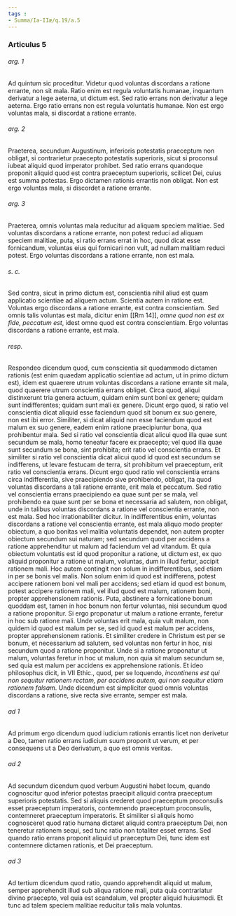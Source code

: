 ```yaml
---
tags : 
- Summa/Ia-IIæ/q.19/a.5
---
```


### Articulus 5

###### arg. 1
Ad quintum sic proceditur. Videtur quod voluntas discordans a ratione errante, non sit mala. Ratio enim est regula voluntatis humanae, inquantum derivatur a lege aeterna, ut dictum est. Sed ratio errans non derivatur a lege aeterna. Ergo ratio errans non est regula voluntatis humanae. Non est ergo voluntas mala, si discordat a ratione errante.

###### arg. 2
Praeterea, secundum Augustinum, inferioris potestatis praeceptum non obligat, si contrarietur praecepto potestatis superioris, sicut si proconsul iubeat aliquid quod imperator prohibet. Sed ratio errans quandoque proponit aliquid quod est contra praeceptum superioris, scilicet Dei, cuius est summa potestas. Ergo dictamen rationis errantis non obligat. Non est ergo voluntas mala, si discordet a ratione errante.

###### arg. 3
Praeterea, omnis voluntas mala reducitur ad aliquam speciem malitiae. Sed voluntas discordans a ratione errante, non potest reduci ad aliquam speciem malitiae, puta, si ratio errans errat in hoc, quod dicat esse fornicandum, voluntas eius qui fornicari non vult, ad nullam malitiam reduci potest. Ergo voluntas discordans a ratione errante, non est mala.

###### s. c.
Sed contra, sicut in primo dictum est, conscientia nihil aliud est quam applicatio scientiae ad aliquem actum. Scientia autem in ratione est. Voluntas ergo discordans a ratione errante, est contra conscientiam. Sed omnis talis voluntas est mala, dicitur enim [[Rm 14]], *omne quod non est ex fide, peccatum est*, idest omne quod est contra conscientiam. Ergo voluntas discordans a ratione errante, est mala.

###### resp.
Respondeo dicendum quod, cum conscientia sit quodammodo dictamen rationis (est enim quaedam applicatio scientiae ad actum, ut in primo dictum est), idem est quaerere utrum voluntas discordans a ratione errante sit mala, quod quaerere utrum conscientia errans obliget. Circa quod, aliqui distinxerunt tria genera actuum, quidam enim sunt boni ex genere; quidam sunt indifferentes; quidam sunt mali ex genere. Dicunt ergo quod, si ratio vel conscientia dicat aliquid esse faciendum quod sit bonum ex suo genere, non est ibi error. Similiter, si dicat aliquid non esse faciendum quod est malum ex suo genere, eadem enim ratione praecipiuntur bona, qua prohibentur mala. Sed si ratio vel conscientia dicat alicui quod illa quae sunt secundum se mala, homo teneatur facere ex praecepto; vel quod illa quae sunt secundum se bona, sint prohibita; erit ratio vel conscientia errans. Et similiter si ratio vel conscientia dicat alicui quod id quod est secundum se indifferens, ut levare festucam de terra, sit prohibitum vel praeceptum, erit ratio vel conscientia errans. Dicunt ergo quod ratio vel conscientia errans circa indifferentia, sive praecipiendo sive prohibendo, obligat, ita quod voluntas discordans a tali ratione errante, erit mala et peccatum. Sed ratio vel conscientia errans praecipiendo ea quae sunt per se mala, vel prohibendo ea quae sunt per se bona et necessaria ad salutem, non obligat, unde in talibus voluntas discordans a ratione vel conscientia errante, non est mala. Sed hoc irrationabiliter dicitur. In indifferentibus enim, voluntas discordans a ratione vel conscientia errante, est mala aliquo modo propter obiectum, a quo bonitas vel malitia voluntatis dependet, non autem propter obiectum secundum sui naturam; sed secundum quod per accidens a ratione apprehenditur ut malum ad faciendum vel ad vitandum. Et quia obiectum voluntatis est id quod proponitur a ratione, ut dictum est, ex quo aliquid proponitur a ratione ut malum, voluntas, dum in illud fertur, accipit rationem mali. Hoc autem contingit non solum in indifferentibus, sed etiam in per se bonis vel malis. Non solum enim id quod est indifferens, potest accipere rationem boni vel mali per accidens; sed etiam id quod est bonum, potest accipere rationem mali, vel illud quod est malum, rationem boni, propter apprehensionem rationis. Puta, abstinere a fornicatione bonum quoddam est, tamen in hoc bonum non fertur voluntas, nisi secundum quod a ratione proponitur. Si ergo proponatur ut malum a ratione errante, feretur in hoc sub ratione mali. Unde voluntas erit mala, quia vult malum, non quidem id quod est malum per se, sed id quod est malum per accidens, propter apprehensionem rationis. Et similiter credere in Christum est per se bonum, et necessarium ad salutem, sed voluntas non fertur in hoc, nisi secundum quod a ratione proponitur. Unde si a ratione proponatur ut malum, voluntas feretur in hoc ut malum, non quia sit malum secundum se, sed quia est malum per accidens ex apprehensione rationis. Et ideo philosophus dicit, in VII Ethic., quod, per se loquendo, *incontinens est qui non sequitur rationem rectam, per accidens autem, qui non sequitur etiam rationem falsam*. Unde dicendum est simpliciter quod omnis voluntas discordans a ratione, sive recta sive errante, semper est mala.

###### ad 1
Ad primum ergo dicendum quod iudicium rationis errantis licet non derivetur a Deo, tamen ratio errans iudicium suum proponit ut verum, et per consequens ut a Deo derivatum, a quo est omnis veritas.

###### ad 2
Ad secundum dicendum quod verbum Augustini habet locum, quando cognoscitur quod inferior potestas praecipit aliquid contra praeceptum superioris potestatis. Sed si aliquis crederet quod praeceptum proconsulis esset praeceptum imperatoris, contemnendo praeceptum proconsulis, contemneret praeceptum imperatoris. Et similiter si aliquis homo cognosceret quod ratio humana dictaret aliquid contra praeceptum Dei, non teneretur rationem sequi, sed tunc ratio non totaliter esset errans. Sed quando ratio errans proponit aliquid ut praeceptum Dei, tunc idem est contemnere dictamen rationis, et Dei praeceptum.

###### ad 3
Ad tertium dicendum quod ratio, quando apprehendit aliquid ut malum, semper apprehendit illud sub aliqua ratione mali, puta quia contrariatur divino praecepto, vel quia est scandalum, vel propter aliquid huiusmodi. Et tunc ad talem speciem malitiae reducitur talis mala voluntas.

